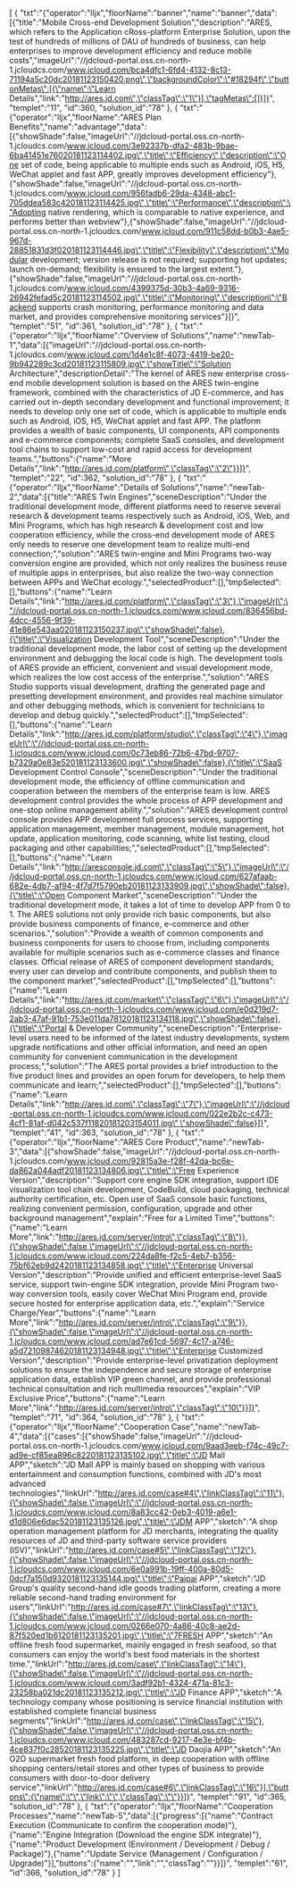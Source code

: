[
	{
		"txt":"{\"operator\":\"lljx\",\"floorName\":\"banner\",\"name\":\"banner\",\"data\":[{\"title\":\"Mobile Cross-end Development Solution\",\"description\":\"ARES, which refers to the Application cRoss-platform Enterprise Solution, upon the test of hundreds of millions of DAU of hundreds of business, can help enterprises to improve development efficiency and reduce mobile costs\",\"imageUrl\":\"//jdcloud-portal.oss.cn-north-1.jcloudcs.com/www.jcloud.com/bca4dfc1-6fd4-4132-8c13-71194a5c20dc20181123150420.png\",\"backgroundColor\":\"#18294f\",\"buttonMetas\":[{\"name\":\"Learn Details\",\"link\":\"http://ares.jd.com\",\"classTag\":\"1\"}],\"tagMetas\":[]}]}",
		"templet":"11",
		"id":360,
		"solution_id":"78"
	},
	{
		"txt":"{\"operator\":\"lljx\",\"floorName\":\"ARES Plan Benefits\",\"name\":\"advantage\",\"data\":[{\"showShade\":false,\"imageUrl\":\"//jdcloud-portal.oss.cn-north-1.jcloudcs.com/www.jcloud.com/3e92337b-dfa2-483b-9bae-6ba41451e76020181123114402.jpg\",\"title\":\"Efficiency\",\"description\":\"One set of code, being applicable to multiple ends such as Android, iOS, H5, WeChat applet and fast APP, greatly improves development efficiency\"},{\"showShade\":false,\"imageUrl\":\"//jdcloud-portal.oss.cn-north-1.jcloudcs.com/www.jcloud.com/956fadb6-29da-4348-abc1-705ddea583c420181123114425.jpg\",\"title\":\"Performance\",\"description\":\"Adopting native rendering, which is comparable to native experience, and performs better than webview\"},{\"showShade\":false,\"imageUrl\":\"//jdcloud-portal.oss.cn-north-1.jcloudcs.com/www.jcloud.com/911c58dd-b0b3-4ae5-967d-28851831d3f020181123114446.jpg\",\"title\":\"Flexibility\",\"description\":\"Modular development; version release is not required; supporting hot updates; launch on-demand; flexibility is ensured to the largest extent.\"},{\"showShade\":false,\"imageUrl\":\"//jdcloud-portal.oss.cn-north-1.jcloudcs.com/www.jcloud.com/4399375d-30b3-4a69-9316-26942fefad5c20181123114502.jpg\",\"title\":\"Monitoring\",\"description\":\"Backend supports crash monitoring, performance monitoring and data market, and provides comprehensive monitoring services\"}]}",
		"templet":"51",
		"id":361,
		"solution_id":"78"
	},
	{
		"txt":"{\"operator\":\"lljx\",\"floorName\":\"Overview of Solutions\",\"name\":\"newTab-1\",\"data\":[{\"imageUrl\":\"//jdcloud-portal.oss.cn-north-1.jcloudcs.com/www.jcloud.com/1d4e1c8f-4073-4419-be20-9b942289c3cd20181123115809.jpg\",\"showTitle\":\"Solution Architecture\",\"descriptionDetail\":\"The kernel of ARES new enterprise cross-end mobile development solution is based on the ARES twin-engine framework, combined with the characteristics of JD E-commerce, and has carried out in-depth secondary development and functional improvement; it needs to develop only one set of code, which is applicable to multiple ends such as Android, iOS, H5, WeChat applet and fast APP. The platform provides a wealth of basic components, UI components, API components and e-commerce components; complete SaaS consoles, and development tool chains to support low-cost and rapid access for development teams.\",\"buttons\":{\"name\":\"More Details\",\"link\":\"http://ares.jd.com/platform\",\"classTag\":\"2\"}}]}",
		"templet":"22",
		"id":362,
		"solution_id":"78"
	},
	{
		"txt":"{\"operator\":\"lljx\",\"floorName\":\"Details of Solutions\",\"name\":\"newTab-2\",\"data\":[{\"title\":\"ARES Twin Engines\",\"sceneDescription\":\"Under the traditional development mode, different platforms need to reserve several research & development teams respectively such as Android, iOS, Web, and Mini Programs, which has high research & development cost and low cooperation efficiency, while the cross-end development mode of ARES only needs to reserve one development team to realize multi-end connection;\",\"solution\":\"ARES twin-engine and Mini Programs two-way conversion engine are provided, which not only realizes the business reuse of multiple apps in enterprises, but also realize the two-way connection between APPs and WeChat ecology.\",\"selectedProduct\":[],\"tmpSelected\":[],\"buttons\":{\"name\":\"Learn Details\",\"link\":\"http://ares.jd.com/platform\",\"classTag\":\"3\"},\"imageUrl\":\"//jdcloud-portal.oss.cn-north-1.jcloudcs.com/www.jcloud.com/836456bd-4dcc-4556-9f39-41e86e543aa020181123150237.jpg\",\"showShade\":false},{\"title\":\"Visualization Development Tool\",\"sceneDescription\":\"Under the traditional development mode, the labor cost of setting up the development environment and debugging the local code is high. The development tools of ARES provide an efficient, convenient and visual development mode, which realizes the low cost access of the enterprise.\",\"solution\":\"ARES Studio supports visual development, drafting the generated page and presetting development environment, and provides real machine simulator and other debugging methods, which is convenient for technicians to develop and debug quickly.\",\"selectedProduct\":[],\"tmpSelected\":[],\"buttons\":{\"name\":\"Learn Details\",\"link\":\"http://ares.jd.com/platform/studio\",\"classTag\":\"4\"},\"imageUrl\":\"//jdcloud-portal.oss.cn-north-1.jcloudcs.com/www.jcloud.com/0c73eb86-72b6-47bd-9707-b7329a0e83e520181123133600.jpg\",\"showShade\":false},{\"title\":\"SaaS Development Control Console\",\"sceneDescription\":\"Under the traditional development mode, the efficiency of offline communication and cooperation between the members of the enterprise team is low. ARES development control provides the whole process of APP development and one-stop online management ability.\",\"solution\":\"ARES development control console provides APP development full process services, supporting application management, member management, module management, hot update, application monitoring, code scanning, white list testing, cloud packaging and other capabilities;\",\"selectedProduct\":[],\"tmpSelected\":[],\"buttons\":{\"name\":\"Learn Details\",\"link\":\"http://aresconsole.jd.com\",\"classTag\":\"5\"},\"imageUrl\":\"//jdcloud-portal.oss.cn-north-1.jcloudcs.com/www.jcloud.com/627afaab-682e-4db7-af94-4f7d7f5790eb20181123133909.jpg\",\"showShade\":false},{\"title\":\"Open Component Market\",\"sceneDescription\":\"Under the traditional development mode, it takes a lot of time to develop APP from 0 to 1. The ARES solutions not only provide rich basic components, but also provide business components of finance, e-commerce and other scenarios.\",\"solution\":\"Provide a wealth of common components and business components for users to choose from, including components available for multiple scenarios such as e-commerce classes and finance classes. Official release of ARES of component development standards; every user can develop and contribute components, and publish them to the component market\",\"selectedProduct\":[],\"tmpSelected\":[],\"buttons\":{\"name\":\"Learn Details\",\"link\":\"http://ares.jd.com/market\",\"classTag\":\"6\"},\"imageUrl\":\"//jdcloud-portal.oss.cn-north-1.jcloudcs.com/www.jcloud.com/e0d219d7-2ab3-47af-91b1-753e011da78120181123134118.jpg\",\"showShade\":false},{\"title\":\"Portal & Developer Community\",\"sceneDescription\":\"Enterprise-level users need to be informed of the latest industry developments, system upgrade notifications and other official information, and need an open community for convenient communication in the development process;\",\"solution\":\"The ARES portal provides a brief introduction to the five product lines and provides an open forum for developers, to help them communicate and learn;\",\"selectedProduct\":[],\"tmpSelected\":[],\"buttons\":{\"name\":\"Learn Details\",\"link\":\"http://ares.jd.com\",\"classTag\":\"7\"},\"imageUrl\":\"//jdcloud-portal.oss.cn-north-1.jcloudcs.com/www.jcloud.com/022e2b2c-c473-4cf1-81af-d042c537f11820181203154011.jpg\",\"showShade\":false}]}",
		"templet":"41",
		"id":363,
		"solution_id":"78"
	},
	{
		"txt":"{\"operator\":\"lljx\",\"floorName\":\"ARES Core Product\",\"name\":\"newTab-3\",\"data\":[{\"showShade\":false,\"imageUrl\":\"//jdcloud-portal.oss.cn-north-1.jcloudcs.com/www.jcloud.com/92815a3e-f28f-42da-bc6e-da862a044adf20181123134806.jpg\",\"title\":\"Free Experience Version\",\"description\":\"Support core engine SDK integration, support IDE visualization tool chain development, CodeBuild, cloud packaging, technical authority certification, etc. Open use of SaaS console basic functions, realizing convenient permission, configuration, upgrade and other background management\",\"explain\":\"Free for a Limited Time\",\"buttons\":{\"name\":\"Learn More\",\"link\":\"http://ares.jd.com/server/intro\",\"classTag\":\"8\"}},{\"showShade\":false,\"imageUrl\":\"//jdcloud-portal.oss.cn-north-1.jcloudcs.com/www.jcloud.com/224da8fe-f2c5-4eb7-b356-75bf62eb9d2420181123134858.jpg\",\"title\":\"Enterprise Universal Version\",\"description\":\"Provide unified and efficient enterprise-level SaaS service, support twin-engine SDK integration, provide Mini Program two-way conversion tools, easily cover WeChat Mini Program end, provide secure hosted for enterprise application data, etc.\",\"explain\":\"Service Charge/Year\",\"buttons\":{\"name\":\"Learn More\",\"link\":\"http://ares.jd.com/server/intro\",\"classTag\":\"9\"}},{\"showShade\":false,\"imageUrl\":\"//jdcloud-portal.oss.cn-north-1.jcloudcs.com/www.jcloud.com/ad7e61cd-5697-4c17-a746-a5d72109874620181123134948.jpg\",\"title\":\"Enterprise Customized Version\",\"description\":\"Provide enterprise-level privatization deployment solutions to ensure the independence and secure storage of enterprise application data, establish VIP green channel, and provide professional technical consultation and rich multimedia resources\",\"explain\":\"VIP Exclusive Price\",\"buttons\":{\"name\":\"Learn More\",\"link\":\"http://ares.jd.com/server/intro\",\"classTag\":\"10\"}}]}",
		"templet":"71",
		"id":364,
		"solution_id":"78"
	},
	{
		"txt":"{\"operator\":\"lljx\",\"floorName\":\"Cooperation Case\",\"name\":\"newTab-4\",\"data\":[{\"cases\":[{\"showShade\":false,\"imageUrl\":\"//jdcloud-portal.oss.cn-north-1.jcloudcs.com/www.jcloud.com/9aad3eeb-f74c-49c7-ad9e-cf85ea896c8220181123135102.jpg\",\"title\":\"JD Mall APP\",\"sketch\":\"JD Mall APP is mainly based on shopping with various entertainment and consumption functions, combined with JD's most advanced technologies\",\"linkUrl\":\"http://ares.jd.com/case#4\",\"linkClassTag\":\"11\"},{\"showShade\":false,\"imageUrl\":\"//jdcloud-portal.oss.cn-north-1.jcloudcs.com/www.jcloud.com/8a83cc42-0eb3-4019-a6e1-d1d806e6dac520181123135126.jpg\",\"title\":\"JDM APP\",\"sketch\":\"A shop operation management platform for JD merchants, integrating the quality resources of JD and third-party software service providers (ISV)\",\"linkUrl\":\"http://ares.jd.com/case#5\",\"linkClassTag\":\"12\"},{\"showShade\":false,\"imageUrl\":\"//jdcloud-portal.oss.cn-north-1.jcloudcs.com/www.jcloud.com/6e0a991b-19ff-400a-80d5-0dcf7a150d9320181123135144.jpg\",\"title\":\"Paipai APP\",\"sketch\":\"JD Group's quality second-hand idle goods trading platform, creating a more reliable second-hand trading environment for users\",\"linkUrl\":\"http://ares.jd.com/case#7\",\"linkClassTag\":\"13\"},{\"showShade\":false,\"imageUrl\":\"//jdcloud-portal.oss.cn-north-1.jcloudcs.com/www.jcloud.com/0266e070-4a86-40c8-ae2d-87f520ed1b6120181123135201.jpg\",\"title\":\"7FRESH APP\",\"sketch\":\"An offline fresh food supermarket, mainly engaged in fresh seafood, so that consumers can enjoy the world's best food materials in the shortest time.\",\"linkUrl\":\"http://ares.jd.com/case\",\"linkClassTag\":\"14\"},{\"showShade\":false,\"imageUrl\":\"//jdcloud-portal.oss.cn-north-1.jcloudcs.com/www.jcloud.com/3adf92b1-4324-471a-81c3-23258ba021dc20181123135212.jpg\",\"title\":\"JD Finance APP\",\"sketch\":\"A technology company whose positioning is service financial institution with established complete financial business segments\",\"linkUrl\":\"http://ares.jd.com/case\",\"linkClassTag\":\"15\"},{\"showShade\":false,\"imageUrl\":\"//jdcloud-portal.oss.cn-north-1.jcloudcs.com/www.jcloud.com/483287cd-9217-4e3e-bf4b-4ce837f0c28520181123135225.jpg\",\"title\":\"JD Daojia APP\",\"sketch\":\"An O2O supermarket fresh food platform, in deep cooperation with offline shopping centers/retail stores and other types of business to provide consumers with door-to-door delivery service\",\"linkUrl\":\"http://ares.jd.com/case#6\",\"linkClassTag\":\"16\"}],\"buttons\":{\"name\":\"\",\"link\":\"\",\"classTag\":\"\"}}]}",
		"templet":"91",
		"id":365,
		"solution_id":"78"
	},
	{
		"txt":"{\"operator\":\"lljx\",\"floorName\":\"Cooperation Processes\",\"name\":\"newTab-5\",\"data\":[{\"progress\":[{\"name\":\"Contract Execution (Communicate to confirm the cooperation mode)\"},{\"name\":\"Engine Integration (Download the engine SDK integrate)\"},{\"name\":\"Product Development (Environment / Development / Debug /  Package)\"},{\"name\":\"Update Service (Management / Configuration / Upgrade)\"}],\"buttons\":{\"name\":\"\",\"link\":\"\",\"classTag\":\"\"}}]}",
		"templet":"61",
		"id":366,
		"solution_id":"78"
	}
]
